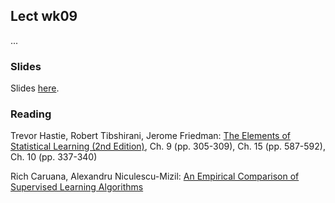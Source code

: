 
## Lect wk09

...


### Slides

Slides [here](https://drive.google.com/open?id=1QkAW1WaJ3R9PAmSuYlA2pNDBWp7Bg3oRPtebfWBM4SI).


### Reading

Trevor Hastie, Robert Tibshirani, Jerome Friedman: [The Elements of Statistical Learning (2nd Edition)](http://statweb.stanford.edu/~tibs/ElemStatLearn/printings/ESLII_print10.pdf), Ch. 9 (pp. 305-309), Ch. 15 (pp. 587-592), Ch. 10 (pp. 337-340)

Rich Caruana, Alexandru Niculescu-Mizil: [An Empirical Comparison of Supervised Learning Algorithms](https://www.cs.cornell.edu/~caruana/ctp/ct.papers/caruana.icml06.pdf)




